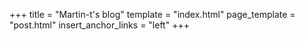 +++
title = "Martin-t's blog"
template = "index.html"
page_template = "post.html"
insert_anchor_links = "left"
+++

